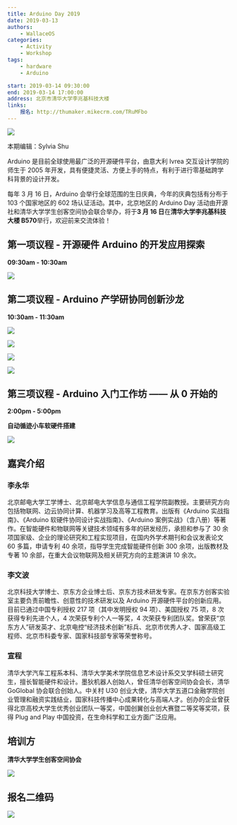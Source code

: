 ```yaml
---
title: Arduino Day 2019
date: 2019-03-13
authors:
    - WallaceOS
categories:
    - Activity
    - Workshop
tags:
    - hardware
    - Arduino

start: 2019-03-14 09:30:00
end: 2019-03-14 17:00:00
address: 北京市清华大学李兆基科技大楼
links:
    报名: http://thumaker.mikecrm.com/TRuMFbo
---
```


![](Arduino-day-2019/1naqrk1obsx.png)

本期编辑：Sylvia Shu

Arduino 是目前全球使用最广泛的开源硬件平台，由意大利 Ivrea 交互设计学院的师生于 2005 年开发，具有便捷灵活、方便上手的特点，有利于进行零基础跨学科背景的设计开发。

每年 3 月 16 日，Arduino 会举行全球范围的生日庆典，今年的庆典包括有分布于 103 个国家地区的 602 场认证活动。其中，北京地区的 Arduino Day 活动由开源社和清华大学学生创客空间协会联合举办，将于**3 月 16 日**在**清华大学李兆基科技大楼 B570**举行，欢迎前来交流体验！

<!-- more -->

## 第一项议程 - 开源硬件 Arduino 的开发应用探索

**09:30am - 10:30am**

![](Arduino-day-2019/1gcwu4v3taz.png)

## 第二项议程 - Arduino 产学研协同创新沙龙

**10:30am - 11:30am**

![](Arduino-day-2019/4uymesizd1c.png)

![](Arduino-day-2019/bj0csnm9ml.png)

![](Arduino-day-2019/4z997hti5r.png)

![](Arduino-day-2019/28hlq6xcs27.png)

## 第三项议程 - Arduino 入门工作坊 —— 从 0 开始的

**2:00pm - 5:00pm**

**自动循迹小车软硬件搭建**

![](Arduino-day-2019/2gumaej5eb0.png)

## 嘉宾介绍

### 李永华

北京邮电大学工学博士、北京邮电大学信息与通信工程学院副教授。主要研究方向包括物联网、边云协同计算、机器学习及高等工程教育。出版有《Arduino 实战指南》、《Arduino 软硬件协同设计实战指南》、《Arduino 案例实战》（含八册）等著作。在智能硬件和物联网等关键技术领域有多年的研发经历，承担和参与了 30 余项国家级、企业的理论研究和工程实现项目，在国内外学术期刊和会议发表论文 60 多篇，申请专利 40 余项，指导学生完成智能硬件创新 300 余项，出版教材及专著 10 余部，在重大会议物联网及相关研究方向的主题演讲 10 余次。

### 李文波

北京科技大学博士、京东方企业博士后、京东方技术研发专家。在京东方创客实验室主要负责前瞻性、创意性的技术研发以及 Arduino 开源硬件平台的创新应用。目前已通过中国专利授权 217 项（其中发明授权 94 项）、美国授权 75 项，8 次获得专利先进个人，4 次荣获专利个人一等奖，4 次荣获专利团队奖。曾荣获“京东方人”研发英才、北京电控“经济技术创新”标兵、北京市优秀人才、国家高级工程师、北京市科委专家、国家科技部专家等荣誉称号。

### 宣程

清华大学汽车工程系本科、清华大学美术学院信息艺术设计系交叉学科硕士研究生，擅长智能硬件和设计。墨狄机器人创始人，曾任清华创客空间协会会长，清华 GoGlobal 协会联合创始人。中关村 U30 创业大使，清华大学五道口金融学院创业管理和融资实践结业，国家科技传播中心成果转化与高端人才。创办的企业曾获得北京高校大学生优秀创业团队一等奖，中国创翼创业创大赛暨二等奖等奖项，获得 Plug and Play 中国投资，在生命科学和工业方面广泛应用。

## 培训方

**清华大学学生创客空间协会**

![](Arduino-day-2019/12f11ontyf5.png)

## 报名二维码

![](Arduino-day-2019/15fm5uf5l79.png)
